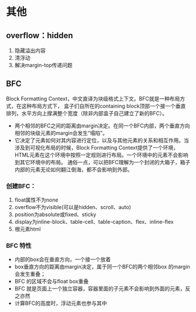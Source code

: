 # 其他

## overflow：hidden

1. 隐藏溢出内容
2. 清浮动
3. 解决margin-top传递问题


## BFC
Block Formatting Context，中文直译为块级格式上下文。BFC就是一种布局方式，在这种布局方式下，
盒子们自所在的containing block顶部一个接一个垂直排列，水平方向上撑满整个宽度（除非内部盒子自己建立了新的BFC）。
- 两个相邻的BFC之间的距离由margin决定。在同一个BFC内部，两个垂直方向相邻的块级元素的margin会发生“塌陷”。
- 它决定了元素如何对其内容进行定位，以及与其他元素的关系和相互作用。当涉及到可视化布局的时候，Block Formatting Context提供了一个环境，
  HTML元素在这个环境中按照一定规则进行布局。一个环境中的元素不会影响到其它环境中的布局。
  通俗一点，可以把BFC理解为一个封闭的大箱子，箱子内部的元素无论如何翻江倒海，都不会影响到外部。

### 创建BFC：
1. float属性不为none
2. overflow不为visible(可以是hidden、scroll、auto)
3. position为absolute或fixed、sticky
4. display为inline-block、table-cell、table-caption、flex、inline-flex
5. 根元素html

### BFC 特性
- 内部的box会在垂直方向，一个接一个放着
- box垂直方向的距离由margin决定，属于同一个BFC的两个相邻box 的margin会发生重叠；
- BFC 的区域不会与float box重叠
- BFC 就是页面上一个独立容器，容器里面的子元素不会影响到外面的元素，反之亦然
- 计算BFC的高度时，浮动元素也参与其中 
